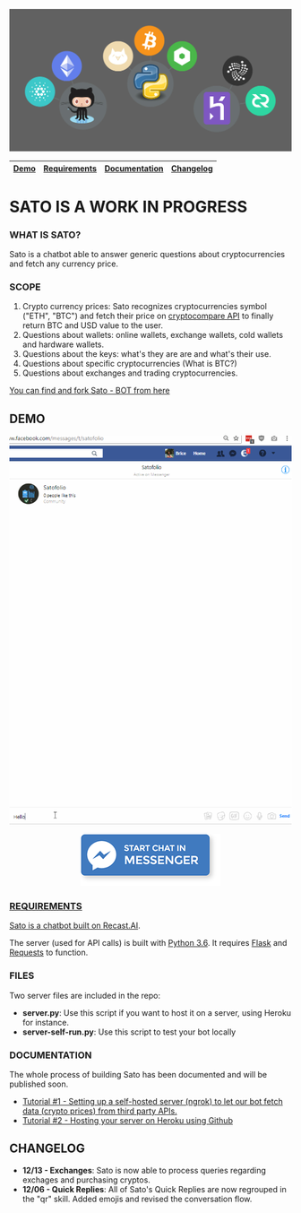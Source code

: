 <p align="center">
  <img src="assets/sato-top-wide.png" />
</p>

| [Demo](#demo) | [Requirements](#requirements) | [Documentation](#documentation) | [Changelog](#changelog) |
|---|---|---|---|

# SATO IS A WORK IN PROGRESS

### WHAT IS SATO?

Sato is a chatbot able to answer generic questions about cryptocurrencies and fetch any currency price.

### SCOPE

1.  Crypto currency prices: Sato recognizes cryptocurrencies symbol ("ETH", "BTC") and fetch their price on [cryptocompare API](https://www.cryptocompare.com/api/) to finally return BTC and USD value to the user.
2.  Questions about wallets: online wallets, exchange wallets, cold wallets and hardware wallets.
3.  Questions about the keys: what's they are are and what's their use.
4.  Questions about specific cryptocurrencies (What is BTC?)
5.  Questions about exchanges and trading cryptocurrencies.


[You can find and fork Sato - BOT from here](https://recast.ai/ahirice/sato-cryptobot/train/?utm_source=github&utm_medium=referral&utm_campaign=sato)

## DEMO
<p align="center">
  <img src="assets/satodemo.gif" />
</p>

<p align="center">
<a href="https://www.messenger.com/t/satofolio">
<img border="0" alt="MessengerButton" src="assets/messenger.png">
</p>

### REQUIREMENTS

Sato is a chatbot built on [Recast.AI](https://recast.ai?utm_source=github&utm_medium=referral&utm_campaign=sato). 

The server (used for API calls) is built with [Python 3.6](https://www.python.org/). It requires [Flask](http://flask.pocoo.org/) and [Requests](http://docs.python-requests.org/en/master/) to function.

### FILES

Two server files are included in the repo:

-   **server.py**: Use this script if you want to host it on a server, using Heroku for instance.
-   **server-self-run.py**: Use this script to test your bot locally

### DOCUMENTATION

The whole process of building Sato has been documented and will be published soon.

- [Tutorial #1 - Setting up a self-hosted server (ngrok) to let our bot fetch data (crypto prices) from third party APIs.](https://recast.ai/blog/python-cryptobot/)
- [Tutorial #2 - Hosting your server on Heroku using Github](https://recast.ai/blog/github-repo-heroku/)

## CHANGELOG
- **12/13 - Exchanges**: Sato is now able to process queries regarding exchages and purchasing cryptos.
- **12/06 - Quick Replies**: All of Sato's Quick Replies are now regrouped in the "qr" skill. Added emojis and revised the conversation flow.
